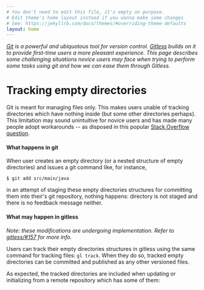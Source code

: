 ```yaml
---
# You don't need to edit this file, it's empty on purpose.
# Edit theme's home layout instead if you wanna make some changes
# See: https://jekyllrb.com/docs/themes/#overriding-theme-defaults
layout: home
---
```


*[Git][git] is a powerful and ubiquotous tool for version
control. [Gitless][gitless] builds on it to provide first-time users a more
pleasant experience. This page describes some challenging situations novice
users may face when trying to perform some tasks using git and how we can ease
them through Gitless.*

# Tracking empty directories

Git is meant for managing files only. This makes users unable of tracking
directories which have nothing inside (but some other directories perhaps).
This limitation may sound unintuitive for novice users and has made many people
adopt workarounds -- as disposed in this popular [Stack Overflow
question][so-q-add-empty-dir].

#### What happens in git

When user creates an empty directory (or a nested structure of empty
directories) and issues a git command like, for instance,

    $ git add src/main/java

in an attempt of staging these empty directories structures for committing
them into their's git repository, nothing happens: directory is not staged and
there is no feedback message neither.

<script type="text/javascript" src="https://asciinema.org/a/150948.js"
id="asciicast-150948" async></script>

#### What may happen in gitless

*Note: these modifications are undergoing implementation. Refer to
[gitless/#157][gl-pr-157] for more info.*

Users can track their empty directories structures in gitless using the same
command for tracking files: `gl track`. When they do so, tracked empty
directories can be committed and published as any other versioned files.

<script type="text/javascript" src="https://asciinema.org/a/150958.js"
id="asciicast-150958" async></script>

As expected, the tracked directories are included when updating or initializing
from a remote repository which has some of them:

<script type="text/javascript" src="https://asciinema.org/a/150961.js"
id="asciicast-150961" async></script>

[git]: http://git-scm.com/
[gitless]: http://gitless.com
[so-q-add-empty-dir]: https://stackoverflow.com/questions/115983
[gl-pr-157]: https://github.com/sdg-mit/gitless/pull/157
